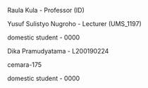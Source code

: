 Raula Kula - Professor (ID)

Yusuf Sulistyo Nugroho - Lecturer (UMS_1197)


domestic student - 0000

Dika Pramudyatama - L200190224

cemara-175

domestic student - 0000


